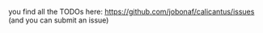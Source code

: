 you find all the TODOs here:
https://github.com/jobonaf/calicantus/issues
(and you can submit an issue)
